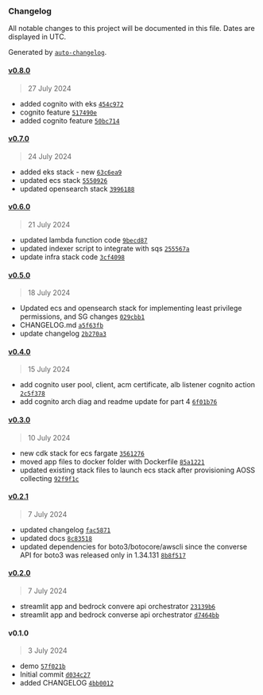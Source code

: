 ### Changelog

All notable changes to this project will be documented in this file. Dates are displayed in UTC.

Generated by [`auto-changelog`](https://github.com/CookPete/auto-changelog).

#### [v0.8.0](https://github.com/awsdataarchitect/opensearch-bedrock-rag-cdk/compare/v0.7.0...v0.8.0)

> 27 July 2024

- added cognito with eks [`454c972`](https://github.com/awsdataarchitect/opensearch-bedrock-rag-cdk/commit/454c9725ed87336b24cdbb385d496ba510756ad9)
- cognito feature [`517490e`](https://github.com/awsdataarchitect/opensearch-bedrock-rag-cdk/commit/517490e8c5141e015c700d6828367c3f51e93b6b)
- added cognito feature [`50bc714`](https://github.com/awsdataarchitect/opensearch-bedrock-rag-cdk/commit/50bc714988bc567c482c55562032cd3f3612fac6)

#### [v0.7.0](https://github.com/awsdataarchitect/opensearch-bedrock-rag-cdk/compare/v0.6.0...v0.7.0)

> 24 July 2024

- added eks stack - new [`63c6ea9`](https://github.com/awsdataarchitect/opensearch-bedrock-rag-cdk/commit/63c6ea955fb97bccaae1a30515ae2bfd9947224b)
- updated ecs stack [`5550926`](https://github.com/awsdataarchitect/opensearch-bedrock-rag-cdk/commit/5550926a0c0a3146d88694b9e15d7b4122222ad2)
- updated opensearch stack [`3996188`](https://github.com/awsdataarchitect/opensearch-bedrock-rag-cdk/commit/399618851361b41a93c675f435d60f3f82a10ac0)

#### [v0.6.0](https://github.com/awsdataarchitect/opensearch-bedrock-rag-cdk/compare/v0.5.0...v0.6.0)

> 21 July 2024

- updated lambda function code [`9becd87`](https://github.com/awsdataarchitect/opensearch-bedrock-rag-cdk/commit/9becd87f4d401ee73bdb897e83e7f50b8dd45dbf)
- updated indexer script to integrate with sqs [`255567a`](https://github.com/awsdataarchitect/opensearch-bedrock-rag-cdk/commit/255567a779080604eaebb57dfd9feb6a802b1e3e)
- update infra stack code [`3cf4098`](https://github.com/awsdataarchitect/opensearch-bedrock-rag-cdk/commit/3cf409898fba78e33cfcd026e16135201dbcb571)

#### [v0.5.0](https://github.com/awsdataarchitect/opensearch-bedrock-rag-cdk/compare/v0.4.0...v0.5.0)

> 18 July 2024

- Updated ecs and opensearch stack for implementing least privilege permissions, and SG changes [`029cbb1`](https://github.com/awsdataarchitect/opensearch-bedrock-rag-cdk/commit/029cbb13a436781156a13512d7d8c7650f080012)
- CHANGELOG.md [`a5f63fb`](https://github.com/awsdataarchitect/opensearch-bedrock-rag-cdk/commit/a5f63fb1e4682ffe0b12db8e14f27c761a6fe01d)
- update changelog [`2b270a3`](https://github.com/awsdataarchitect/opensearch-bedrock-rag-cdk/commit/2b270a323c8a79f75c11e3f3cb7b99d2830746f3)

#### [v0.4.0](https://github.com/awsdataarchitect/opensearch-bedrock-rag-cdk/compare/v0.3.0...v0.4.0)

> 15 July 2024

- add cognito user pool, client, acm certificate, alb listener cognito action [`2c5f378`](https://github.com/awsdataarchitect/opensearch-bedrock-rag-cdk/commit/2c5f37858bbe2062a153c5351eab97ad72d86d16)
- add cognito arch diag and readme update for part 4 [`6f01b76`](https://github.com/awsdataarchitect/opensearch-bedrock-rag-cdk/commit/6f01b7673e2ab40473fdd9a2b8ce54e5c2a67d7f)

#### [v0.3.0](https://github.com/awsdataarchitect/opensearch-bedrock-rag-cdk/compare/v0.2.1...v0.3.0)

> 10 July 2024

- new cdk stack for ecs fargate [`3561276`](https://github.com/awsdataarchitect/opensearch-bedrock-rag-cdk/commit/35612763ef624135c566a2447976039209e1be6b)
- moved app files to docker folder with Dockerfile [`85a1221`](https://github.com/awsdataarchitect/opensearch-bedrock-rag-cdk/commit/85a12210ad519059442469ef6c209a6026b14745)
- updated existing stack files to launch ecs stack after provisioning AOSS collecting [`92f9f1c`](https://github.com/awsdataarchitect/opensearch-bedrock-rag-cdk/commit/92f9f1ccb37f3eb6118e51f115a0048c40681daa)

#### [v0.2.1](https://github.com/awsdataarchitect/opensearch-bedrock-rag-cdk/compare/v0.2.0...v0.2.1)

> 7 July 2024

- updated changelog [`fac5871`](https://github.com/awsdataarchitect/opensearch-bedrock-rag-cdk/commit/fac5871a07d77b5ae6691f0cc502f8b501317127)
- updated docs [`8c83518`](https://github.com/awsdataarchitect/opensearch-bedrock-rag-cdk/commit/8c8351878ce52f6fa8bb4a195a64ed168a010a38)
- updated dependencies for boto3/botocore/awscli since the converse API for boto3 was released only in 1.34.131 [`8b8f517`](https://github.com/awsdataarchitect/opensearch-bedrock-rag-cdk/commit/8b8f517a4d7c1fc509f3c1a31374b42906829b60)

#### [v0.2.0](https://github.com/awsdataarchitect/opensearch-bedrock-rag-cdk/compare/v0.1.0...v0.2.0)

> 7 July 2024

- streamlit app and bedrock convere api orchestrator [`23139b6`](https://github.com/awsdataarchitect/opensearch-bedrock-rag-cdk/commit/23139b66aa2b32261d16a113250a763d3129df71)
- streamlit app and bedrock converse api orchestrator [`d7464bb`](https://github.com/awsdataarchitect/opensearch-bedrock-rag-cdk/commit/d7464bbef803493e025c0f90d1b2aa4447ee9f58)

#### v0.1.0

> 3 July 2024

- demo [`57f021b`](https://github.com/awsdataarchitect/opensearch-bedrock-rag-cdk/commit/57f021bbe3370e0b2d24ed282c1de77930008c31)
- Initial commit [`d034c27`](https://github.com/awsdataarchitect/opensearch-bedrock-rag-cdk/commit/d034c274b9beda1e1a09a671754631b82de6c8d7)
- added CHANGELOG [`4bb0012`](https://github.com/awsdataarchitect/opensearch-bedrock-rag-cdk/commit/4bb0012fca57db63e95fce3e9e05dea03729435b)
